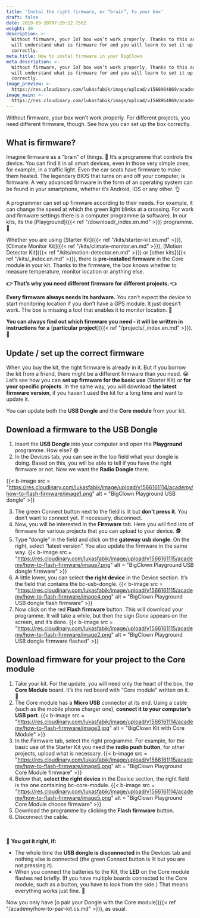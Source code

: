 ```yaml
---
title: 'Instal the right firmware, or “brain”, to your box'
draft: false
date: 2019-09-20T07:29:12.756Z
weight: 30
description: >-
  Without firmware, your IoT box won’t work properly. Thanks to this article you
  will understand what is firmware for and you will learn to set it up
  correctly.
meta.title: How to instal firmware in your BigClown
meta.description: >-
  Without firmware, your IoT box won’t work properly. Thanks to this article you
  will understand what is firmware for and you will learn to set it up
  correctly.
image_preview: >-
  https://res.cloudinary.com/lukasfabik/image/upload/v1568964869/academy/how-to-flash-firmware/project_placeholder.jpg
image_main: >-
  https://res.cloudinary.com/lukasfabik/image/upload/v1568964869/academy/how-to-flash-firmware/project_placeholder.jpg
---
```

Without firmware, your box won’t work properly. For different projects, you need different firmware, though. See how you can set up the box correctly.

## What is firmware?

Imagine firmware as a “brain” of things. 🤖 It’s a programme that controls the device. You can find it in all smart devices, even in those very simple ones, for example, in a traffic light. Even the car seats have firmware to make them heated.   The legendary BIOS that turns on and off your computer, is firmware. A very advanced firmware in the form of an operating system can be found in your smartphone, whether it’s Android, iOS or any other. 👌

A programmer can set up firmware according to their needs. For example, it can change the speed at which the green light blinks at a crossing. For work and firmware settings there is a computer programme (a software). In our kits, its the \[Playground]({{< ref "/download/_index.en.md" >}}) programme. 🤡

Whether you are using \[Starter Kit]({{< ref "/kits/starter-kit.en.md" >}}), \[Climate Monitor Kit]({{< ref "/kits/climate-monitor.en.md" >}}), \[Motion Detector Kit]({{< ref "/kits/motion-detector.en.md" >}}) or \[other kits]({{< ref "/kits/_index.en.md" >}}), there is **pre-installed firmware** in the Core module in your kit. Thanks to the firmware, the box knows whether to measure temperature, monitor location or anything else.


**👉 That’s why you need different firmware for different projects. 👈**

**Every firmware always needs its hardware.** You can’t expect the device to start monitoring location if you don’t have a GPS module. It just doesn’t work. The box is missing a tool that enables it to monitor location. 🤷

**You can always find out which firmware you need - it will be written in instructions for a** [**particular project**]({{< ref "/projects/_index.en.md" >}}). 🤙

## Update / set up the correct firmware

When you buy the kit, the right firmware is already in it. But if you borrow the kit from a friend, there might be a different firmware than you need. 😭 Let’s see how you can **set up firmware for the basic use** (Starter Kit) or **for your specific projects**.  In the same way, you will download **the latest firmware version**, if you haven’t used the kit for a long time and want to update it.

You can update both the **USB Dongle** and the **Core module** from your kit.

## Download a firmware to the USB Dongle

1. Insert the **USB Dongle** into your computer and open the **Playground** programme. How else? 😅
2.  In the Devices tab, you can see in the top field what your dongle is doing. Based on this, you will be able to tell if you have the right firmware or not. Now we want the **Radio Dongle** there.

{{< b-image src = "https://res.cloudinary.com/lukasfabik/image/upload/v1566161114/academy/how-to-flash-firmware/image1.png" alt = "BigClown Playground USB dongle" >}}

3. The green Connect button next to the field is lit but **don’t press it**. You don’t want to connect yet. If necessary, disconnect.
4. Now, you will be interested in the **Firmware** tab. Here you will find lots of firmware for various projects that you can upload to your device. 🕵️
5. Type “dongle” in the field and click on the **gateway usb dongle**. On the right, select “latest version”. You also update the firmware in the same way.
   {{< b-image src = "https://res.cloudinary.com/lukasfabik/image/upload/v1566161115/academy/how-to-flash-firmware/image7.png" alt = "BigClown Playground USB dongle firmware" >}}
6. A little lower, you can select **the right device** in the Device section. It’s the field that contains the bc-usb-dongle.
   {{< b-image src = "https://res.cloudinary.com/lukasfabik/image/upload/v1566161115/academy/how-to-flash-firmware/image4.png" alt = "BigClown Playground USB dongle flash firmware" >}}
7. Now click on the red **Flash firmware** button. This will download your programme. It will take a while, but then the sign _Done_ appears on the screen, and it’s done.
   {{< b-image src = "https://res.cloudinary.com/lukasfabik/image/upload/v1566161115/academy/how-to-flash-firmware/image2.png" alt = "BigClown Playground USB dongle firmware flashed" >}}

## Download firmware for your project to the Core module

1. Take your kit. For the update, you will need only the heart of the box, the **Core Module** board. It’s the red board with “Core module” written on it. 🙂
2. The Core module has a **Micro USB** connector at its end. Using a cable (such as the mobile phone charger one), **connect it to your computer’s USB port**.
   {{< b-image src = "https://res.cloudinary.com/lukasfabik/image/upload/v1566161114/academy/how-to-flash-firmware/image3.jpg" alt = "BigClown Kit with Core Module" >}}
3. In the Firmware tab, select the right programme. For example, for the basic use of the Starter Kit you need the **radio push button**, for other projects, upload what is necessary.
   {{< b-image src = "https://res.cloudinary.com/lukasfabik/image/upload/v1566161115/academy/how-to-flash-firmware/image6.png" alt = "BigClown Playground Core Module firmware" >}}
4. Below that, **select the right device** in the Device section, the right field is the one containing bc-core-module.
   {{< b-image src = "https://res.cloudinary.com/lukasfabik/image/upload/v1566161114/academy/how-to-flash-firmware/image5.png" alt = "BigClown Playground Core Module choose firmware" >}}
5. Download the programme by clicking the **Flash firmware** button.
6. Disconnect the cable.

<br/><br/>
🙌 **You got it right, if:**

* The whole time the **USB dongle is disconnected** in the Devices tab and nothing else is connected (the green Connect button is lit but you are not pressing it).
* When you connect the batteries to the Kit, the **LED** on the Core module flashes red briefly. (If you have multiple boards connected to the Core module, such as a button, you have to look from the side.) That means everything works just fine. ️🎉

Now you only have \[o pair your Dongle with the Core module]({{< ref "/academy/how-to-pair-kit.cs.md" >}}), as usual.
